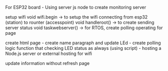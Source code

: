 For ESP32 board - Using server js node to create monitoring server


setup wifi 
	void wifi.begin -> to setup the wifi connecting from esp32 (station) to rounter (accesspoint)
	void handleroot() -> to create sending server status
	void taskwebserver() -> for RTOS, create polling operating for page

create html page
	- create name paragraph and update LEd
	- create polling logic function that checking LED status as always (using script)
	- hosting a Node.js server or external hosting for wifi

update information without refresh page

